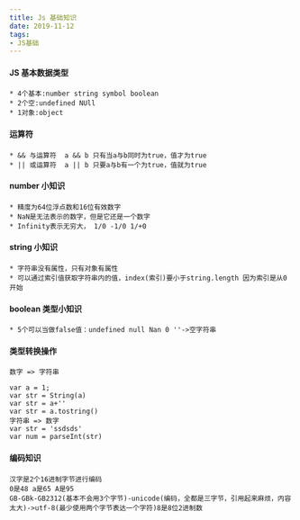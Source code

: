 ```yaml
---
title: Js 基础知识
date: 2019-11-12
tags: 
- JS基础
---
```


#### JS 基本数据类型

    * 4个基本:number string symbol boolean
    * 2个空:undefined NUll
    * 1对象:object

#### 运算符

    * && 与运算符  a && b 只有当a与b同时为true，值才为true
    * || 或运算符  a || b 只要a与b有一个为true，值就为true

#### number 小知识

    * 精度为64位浮点数和16位有效数字
    * NaN是无法表示的数字，但是它还是一个数字
    * Infinity表示无穷大， 1/0 -1/0 1/+0

#### string 小知识

    * 字符串没有属性，只有对象有属性
    * 可以通过索引值获取字符串内的值，index(索引)要小于string.length 因为索引是从0开始

#### boolean 类型小知识

    * 5个可以当做false值：undefined null Nan 0 ''->空字符串

#### 类型转换操作

    数字 => 字符串

    var a = 1;
    var str = String(a)
    var str = a+''
    var str = a.tostring()
    字符串 => 数字
    var str = 'ssdsds'
    var num = parseInt(str)

#### 编码知识

    汉字是2个16进制字节进行编码
    0是48 a是65 A是95
    GB-GBk-GB2312(基本不会用3个字节)-unicode(编码，全都是三字节，引用起来麻烦，内容太大)->utf-8(最少使用两个字节表达一个字符)8是8位2进制数
